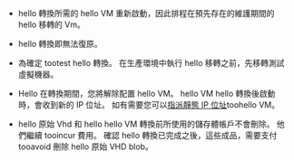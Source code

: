 
* hello 轉換所需的 hello VM 重新啟動，因此排程在預先存在的維護期間的 hello 移轉的 Vm。 

* hello 轉換即無法復原。 

* 為確定 tootest hello 轉換。 在生產環境中執行 hello 移轉之前，先移轉測試虛擬機器。

* Hello 在轉換期間，您將解除配置 hello VM。 hello VM hello 轉換後啟動時，會收到新的 IP 位址。 如有需要您可以[指派靜態 IP 位址](../articles/virtual-network/virtual-network-ip-addresses-overview-arm.md)toohello VM。

* hello 原始 Vhd 和 hello hello VM 轉換前所使用的儲存體帳戶不會刪除。 他們繼續 tooincur 費用。 確認 hello 轉換已完成之後，這些成品，需要支付 tooavoid 刪除 hello 原始 VHD blob。
